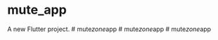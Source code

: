 # mute_app

A new Flutter project.
#   m u t e _ z o n e _ a p p  
 #   m u t e _ z o n e _ a p p  
 #   m u t e _ z o n e _ a p p  
 